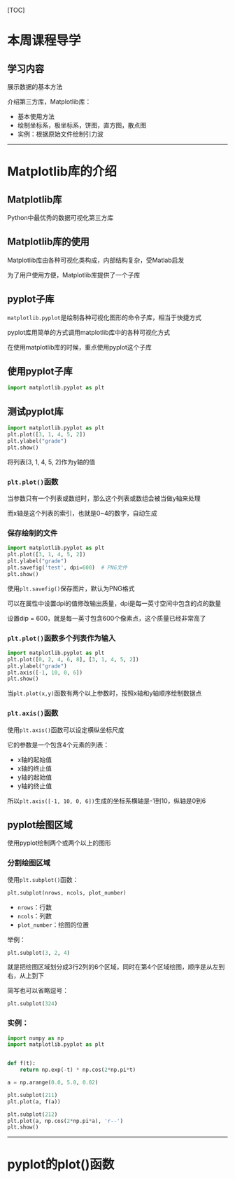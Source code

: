 [TOC]

# 本周课程导学

## 学习内容

展示数据的基本方法

介绍第三方库，Matplotlib库：

+ 基本使用方法
+ 绘制坐标系，极坐标系，饼图，直方图，散点图
+ 实例：根据原始文件绘制引力波



****

# Matplotlib库的介绍

## Matplotlib库

Python中最优秀的数据可视化第三方库

## Matplotlib库的使用

Matplotlib库由各种可视化类构成，内部结构复杂，受Matlab启发

为了用户使用方便，Matplotlib库提供了一个子库

## pyplot子库

`matplotlib.pyplot`是绘制各种可视化图形的命令子库，相当于快捷方式

pyplot库用简单的方式调用matplotlib库中的各种可视化方式

在使用matplotlib库的时候，重点使用pyplot这个子库

## 使用pyplot子库

```python
import matplotlib.pyplot as plt
```

## 测试pyplot库

```python
import matplotlib.pyplot as plt
plt.plot([3, 1, 4, 5, 2])
plt.ylabel("grade")
plt.show()
```

将列表[3, 1, 4, 5, 2]作为y轴的值

### `plt.plot()`函数

当参数只有一个列表或数组时，那么这个列表或数组会被当做y轴来处理

而x轴是这个列表的索引，也就是0~4的数字，自动生成

### 保存绘制的文件

```python
import matplotlib.pyplot as plt
plt.plot([3, 1, 4, 5, 2])
plt.ylabel("grade")
plt.savefig('test', dpi=600)  # PNG文件
plt.show()
```

使用`plt.savefig()`保存图片，默认为PNG格式

可以在属性中设置dpi的值修改输出质量，dpi是每一英寸空间中包含的点的数量

设置dip = 600，就是每一英寸包含600个像素点，这个质量已经非常高了

### `plt.plot()`函数多个列表作为输入

```python
import matplotlib.pyplot as plt
plt.plot([0, 2, 4, 6, 8], [3, 1, 4, 5, 2])
plt.ylabel("grade")
plt.axis([-1, 10, 0, 6])
plt.show()
```

当`plt.plot(x,y)`函数有两个以上参数时，按照x轴和y轴顺序绘制数据点

### `plt.axis()`函数

使用`plt.axis()`函数可以设定横纵坐标尺度

它的参数是一个包含4个元素的列表：

+ x轴的起始值
+ x轴的终止值
+ y轴的起始值
+ y轴的终止值

所以`plt.axis([-1, 10, 0, 6])`生成的坐标系横轴是-1到10，纵轴是0到6



## pyplot绘图区域

使用pyplot绘制两个或两个以上的图形

### 分割绘图区域

使用`plt.subplot()`函数：

```python
plt.subplot(nrows, ncols, plot_number)
```

+ `nrows`：行数
+ `ncols`：列数
+ `plot_number`：绘图的位置

举例：

```python
plt.subplot(3, 2, 4)
```

就是把绘图区域划分成3行2列的6个区域，同时在第4个区域绘图，顺序是从左到右，从上到下

简写也可以省略逗号：

```python
plt.subplot(324)
```

### 实例：

```python
import numpy as np
import matplotlib.pyplot as plt


def f(t):
    return np.exp(-t) * np.cos(2*np.pi*t)

a = np.arange(0.0, 5.0, 0.02)

plt.subplot(211)
plt.plot(a, f(a))

plt.subplot(212)
plt.plot(a, np.cos(2*np.pi*a), 'r--')
plt.show()
```



****

# pyplot的plot()函数

